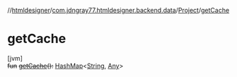 //[htmldesigner](../../../index.md)/[com.jdngray77.htmldesigner.backend.data](../index.md)/[Project](index.md)/[getCache](get-cache.md)

# getCache

[jvm]\
~~fun~~ [~~getCache~~](get-cache.md)~~(~~~~)~~~~:~~ [HashMap](https://docs.oracle.com/javase/8/docs/api/java/util/HashMap.html)&lt;[String](https://kotlinlang.org/api/latest/jvm/stdlib/kotlin/-string/index.html), [Any](https://kotlinlang.org/api/latest/jvm/stdlib/kotlin/-any/index.html)&gt;
